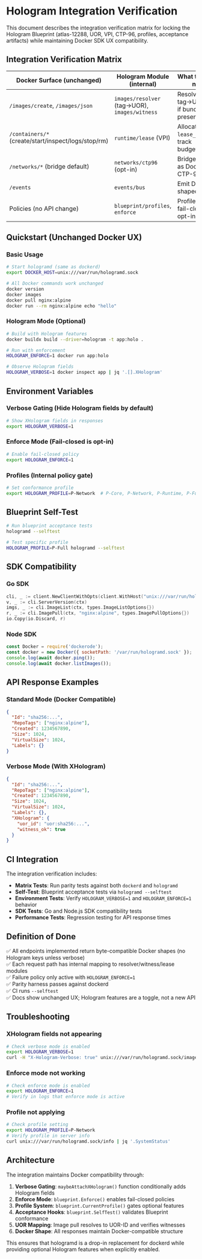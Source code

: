 # Hologram Integration Verification

This document describes the integration verification matrix for locking the Hologram Blueprint (atlas-12288, UOR, VPI, CTP-96, profiles, acceptance artifacts) while maintaining Docker SDK UX compatibility.

## Integration Verification Matrix

| Docker Surface (unchanged)                          | Hologram Module (internal)                    | What to verify now                            | How to expose (only if verbose)             |
| --------------------------------------------------- | --------------------------------------------- | --------------------------------------------- | ------------------------------------------- |
| `/images/create`, `/images/json`                    | `images/resolver` (tag→UOR), `images/witness` | Resolve tag→UOR-ID; if bundle present, verify | `XHologram: { "uor_id", "witness_ok" }`     |
| `/containers/*` (create/start/inspect/logs/stop/rm) | `runtime/lease` (VPI)                         | Allocate `lease_id`; track budget/energy      | `XHologram: { "lease_id", "budget_delta" }` |
| `/networks/*` (bridge default)                      | `networks/ctp96` (opt-in)                     | Bridge works as Docker; CTP-96 gated          | `XHologram: { "ctp96_session" }`            |
| `/events`                                           | `events/bus`                                  | Emit Docker-shaped events                     | `Actor.Attributes["XHologram.*"]`           |
| Policies (no API change)                            | `blueprint/profiles`, `enforce`               | Profiles active; fail-closed is opt-in        | via env: `HOLOGRAM_ENFORCE=1`               |

## Quickstart (Unchanged Docker UX)

### Basic Usage

```bash
# Start hologramd (same as dockerd)
export DOCKER_HOST=unix:///var/run/hologramd.sock

# All Docker commands work unchanged
docker version
docker images
docker pull nginx:alpine
docker run --rm nginx:alpine echo "hello"
```

### Hologram Mode (Optional)

```bash
# Build with Hologram features
docker buildx build --driver=hologram -t app:holo .

# Run with enforcement
HOLOGRAM_ENFORCE=1 docker run app:holo

# Observe Hologram fields
HOLOGRAM_VERBOSE=1 docker inspect app | jq '.[].XHologram'
```

## Environment Variables

### Verbose Gating (Hide Hologram fields by default)

```bash
# Show XHologram fields in responses
export HOLOGRAM_VERBOSE=1
```

### Enforce Mode (Fail-closed is opt-in)

```bash
# Enable fail-closed policy
export HOLOGRAM_ENFORCE=1
```

### Profiles (Internal policy gate)

```bash
# Set conformance profile
export HOLOGRAM_PROFILE=P-Network  # P-Core, P-Network, P-Runtime, P-Full
```

## Blueprint Self-Test

```bash
# Run blueprint acceptance tests
hologramd --selftest

# Test specific profile
HOLOGRAM_PROFILE=P-Full hologramd --selftest
```

## SDK Compatibility

### Go SDK

```go
cli, _ := client.NewClientWithOpts(client.WithHost("unix:///var/run/hologramd.sock"))
v, _ := cli.ServerVersion(ctx)
imgs, _ := cli.ImageList(ctx, types.ImageListOptions{})
r, _ := cli.ImagePull(ctx, "nginx:alpine", types.ImagePullOptions{})
io.Copy(io.Discard, r)
```

### Node SDK

```js
const Docker = require('dockerode');
const docker = new Docker({ socketPath: '/var/run/hologramd.sock' });
console.log(await docker.ping());
console.log(await docker.listImages());
```

## API Response Examples

### Standard Mode (Docker Compatible)

```json
{
  "Id": "sha256:...",
  "RepoTags": ["nginx:alpine"],
  "Created": 1234567890,
  "Size": 1024,
  "VirtualSize": 1024,
  "Labels": {}
}
```

### Verbose Mode (With XHologram)

```json
{
  "Id": "sha256:...",
  "RepoTags": ["nginx:alpine"],
  "Created": 1234567890,
  "Size": 1024,
  "VirtualSize": 1024,
  "Labels": {},
  "XHologram": {
    "uor_id": "uor:sha256:...",
    "witness_ok": true
  }
}
```

## CI Integration

The integration verification includes:

- **Matrix Tests**: Run parity tests against both `dockerd` and `hologramd`
- **Self-Test**: Blueprint acceptance tests via `hologramd --selftest`
- **Environment Tests**: Verify `HOLOGRAM_VERBOSE=1` and `HOLOGRAM_ENFORCE=1` behavior
- **SDK Tests**: Go and Node.js SDK compatibility tests
- **Performance Tests**: Regression testing for API response times

## Definition of Done

✅ All endpoints implemented return byte-compatible Docker shapes (no Hologram keys unless verbose)  
✅ Each request path has internal mapping to resolver/witness/lease modules  
✅ Failure policy only active with `HOLOGRAM_ENFORCE=1`  
✅ Parity harness passes against dockerd  
✅ CI runs `--selftest`  
✅ Docs show unchanged UX; Hologram features are a toggle, not a new API  

## Troubleshooting

### XHologram fields not appearing

```bash
# Check verbose mode is enabled
export HOLOGRAM_VERBOSE=1
curl -H "X-Hologram-Verbose: true" unix:///var/run/hologramd.sock/images/json
```

### Enforce mode not working

```bash
# Check enforce mode is enabled
export HOLOGRAM_ENFORCE=1
# Verify in logs that enforce mode is active
```

### Profile not applying

```bash
# Check profile setting
export HOLOGRAM_PROFILE=P-Network
# Verify profile in server info
curl unix:///var/run/hologramd.sock/info | jq '.SystemStatus'
```

## Architecture

The integration maintains Docker compatibility through:

1. **Verbose Gating**: `maybeAttachXHologram()` function conditionally adds Hologram fields
2. **Enforce Mode**: `blueprint.Enforce()` enables fail-closed policies
3. **Profile System**: `blueprint.CurrentProfile()` gates optional features
4. **Acceptance Hooks**: `blueprint.SelfTest()` validates Blueprint conformance
5. **UOR Mapping**: Image pull resolves to UOR-ID and verifies witnesses
6. **Docker Shape**: All responses maintain Docker-compatible structure

This ensures that hologramd is a drop-in replacement for dockerd while providing optional Hologram features when explicitly enabled.
